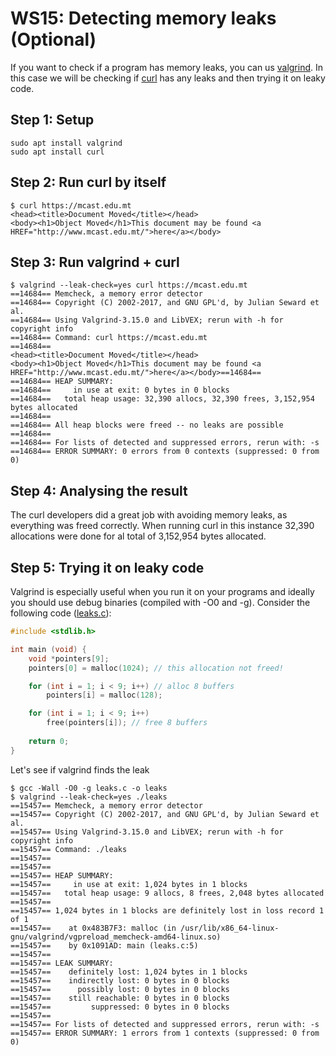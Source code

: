 # WS15: Detecting memory leaks (Optional)

If you want to check if a program has memory leaks, you can us [valgrind](https://valgrind.org/). In this case we will be checking if [curl](https://curl.se/) has any leaks and then trying it on leaky code.

## Step 1: Setup
```
sudo apt install valgrind
sudo apt install curl
```

## Step 2: Run curl by itself
```
$ curl https://mcast.edu.mt
<head><title>Document Moved</title></head>
<body><h1>Object Moved</h1>This document may be found <a HREF="http://www.mcast.edu.mt/">here</a></body>
```

## Step 3: Run valgrind + curl
```
$ valgrind --leak-check=yes curl https://mcast.edu.mt
==14684== Memcheck, a memory error detector
==14684== Copyright (C) 2002-2017, and GNU GPL'd, by Julian Seward et al.
==14684== Using Valgrind-3.15.0 and LibVEX; rerun with -h for copyright info
==14684== Command: curl https://mcast.edu.mt
==14684== 
<head><title>Document Moved</title></head>
<body><h1>Object Moved</h1>This document may be found <a HREF="http://www.mcast.edu.mt/">here</a></body>==14684== 
==14684== HEAP SUMMARY:
==14684==     in use at exit: 0 bytes in 0 blocks
==14684==   total heap usage: 32,390 allocs, 32,390 frees, 3,152,954 bytes allocated
==14684== 
==14684== All heap blocks were freed -- no leaks are possible
==14684== 
==14684== For lists of detected and suppressed errors, rerun with: -s
==14684== ERROR SUMMARY: 0 errors from 0 contexts (suppressed: 0 from 0)
```

## Step 4: Analysing the result
The curl developers did a great job with avoiding memory leaks, as everything was freed correctly. 
When running curl in this instance 32,390 allocations were done for al total of 3,152,954 bytes allocated.

## Step 5: Trying it on leaky code
Valgrind is especially useful when you run it on your programs and ideally you should use debug binaries (compiled with -O0 and -g). Consider the following code ([leaks.c](./leaks.c)):
```c
#include <stdlib.h>

int main (void) {
    void *pointers[9];
    pointers[0] = malloc(1024); // this allocation not freed!

    for (int i = 1; i < 9; i++) // alloc 8 buffers
        pointers[i] = malloc(128);

    for (int i = 1; i < 9; i++) 
        free(pointers[i]); // free 8 buffers
    
    return 0;
}
```
Let's see if valgrind finds the leak

```
$ gcc -Wall -O0 -g leaks.c -o leaks
$ valgrind --leak-check=yes ./leaks
==15457== Memcheck, a memory error detector
==15457== Copyright (C) 2002-2017, and GNU GPL'd, by Julian Seward et al.
==15457== Using Valgrind-3.15.0 and LibVEX; rerun with -h for copyright info
==15457== Command: ./leaks
==15457== 
==15457== 
==15457== HEAP SUMMARY:
==15457==     in use at exit: 1,024 bytes in 1 blocks
==15457==   total heap usage: 9 allocs, 8 frees, 2,048 bytes allocated
==15457== 
==15457== 1,024 bytes in 1 blocks are definitely lost in loss record 1 of 1
==15457==    at 0x483B7F3: malloc (in /usr/lib/x86_64-linux-gnu/valgrind/vgpreload_memcheck-amd64-linux.so)
==15457==    by 0x1091AD: main (leaks.c:5)
==15457== 
==15457== LEAK SUMMARY:
==15457==    definitely lost: 1,024 bytes in 1 blocks
==15457==    indirectly lost: 0 bytes in 0 blocks
==15457==      possibly lost: 0 bytes in 0 blocks
==15457==    still reachable: 0 bytes in 0 blocks
==15457==         suppressed: 0 bytes in 0 blocks
==15457== 
==15457== For lists of detected and suppressed errors, rerun with: -s
==15457== ERROR SUMMARY: 1 errors from 1 contexts (suppressed: 0 from 0)
```
